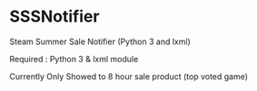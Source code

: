 SSSNotifier
===========

Steam Summer Sale Notifier (Python 3 and lxml)

Required : Python 3 & lxml module

Currently Only Showed to 8 hour sale product (top voted game)
